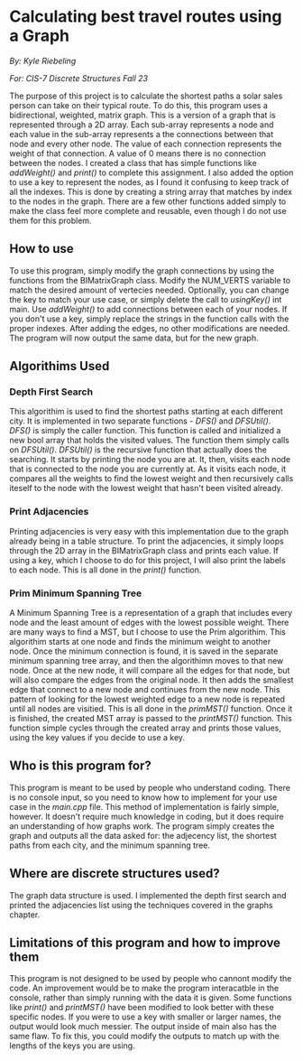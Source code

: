 # Calculating best travel routes using a Graph

*By: Kyle Riebeling*

*For: CIS-7 Discrete Structures Fall 23*

  The purpose of this project is to calculate the shortest paths a solar sales person can take on their typical route. To do this, this program uses a bidirectional, weighted, matrix graph. This is a version of a graph that is represented through a 2D array. Each sub-array represents a node and each value in the sub-array represents a the connections between that node and every other node. The value of each connection represents the weight of that connection. A value of 0 means there is no connection between the nodes. I created a class that has simple functions like *addWeight()* and *print()* to complete this assignment. I also added the option to use a key to represent the nodes, as I found it confusing to keep track of all the indexes. This is done by creating a string array that matches by index to the nodes in the graph. There are a few other functions added simply to make the class feel more complete and reusable, even though I do not use them for this problem.

## How to use

  To use this program, simply modify the graph connections by using the functions from the BIMatrixGraph class. Modify the NUM_VERTS variable to match the desired amount of vertecies needed. Optionally, you can change the key to match your use case, or simply delete the call to *usingKey()* int main. Use *addWeight()* to add connections between each of your nodes. If you don't use a key, simply replace the strings in the function calls with the proper indexes. After adding the edges, no other modifications are needed. The program will now output the same data, but for the new graph.

## Algorithims Used

### Depth First Search

  This algorithim is used to find the shortest paths starting at each different city. It is implemented in two separate functions - *DFS()* and *DFSUtil()*. *DFS()* is simply the caller function. This function is called and initialized a new bool array that holds the visited values. The function them simply calls on *DFSUtil()*. *DFSUtil()* is the recursive function that actually does the searching. It starts by printing the node you are at. It, then, visits each node that is connected to the node you are currently at. As it visits each node, it compares all the weights to find the lowest weight and then recursively calls iteself to the node with the lowest weight that hasn't been visited already.

### Print Adjacencies

  Printing adjacencies is very easy with this implementation due to the graph already being in a table structure. To print the adjacencies, it simply loops through the 2D array in the BIMatrixGraph class and prints each value. If using a key, which I choose to do for this project, I will also print the labels to each node. This is all done in the *print()* function.

### Prim Minimum Spanning Tree

  A Minimum Spanning Tree is a representation of a graph that includes every node and the least amount of edges with the lowest possible weight. There are many ways to find a MST, but I choose to use the Prim algorithim. This algorithim starts at one node and finds the minimum weight to another node. Once the minimum connection is found, it is saved in the separate minimum spanning tree array, and then the algorithimn moves to that new node. Once at the new node, it will compare all the edges for that node, but will also compare the edges from the original node. It then adds the smallest edge that connect to a new node and continues from the new node. This pattern of looking for the lowest weighted edge to a new node is repeated until all nodes are visitied. This is all done in the *primMST()* function. Once it is finished, the created MST array is passed to the *printMST()* function. This function simple cycles through the created array and prints those values, using the key values if you decide to use a key. 

## Who is this program for?

  This program is meant to be used by people who understand coding. There is no console input, so you need to know how to implement for your use case in the *main.cpp* file. This method of implementation is fairly simple, however. It doesn't require much knowledge in coding, but it does require an understanding of how graphs work. The program simply creates the graph and outputs all the data asked for: the adjecency list, the shortest paths from each city, and the minimum spanning tree.

## Where are discrete structures used?

  The graph data structure is used. I implemented the depth first search and printed the adjacencies list using the techniques covered in the graphs chapter.

## Limitations of this program and how to improve them

  This program is not designed to be used by people who cannont modify the code. An improvement would be to make the program interacatble in the console, rather than simply running with the data it is given. 
  Some functions like *print()* and *printMST()* have been modified to look better with these specific nodes. If you were to use a key with smaller or larger names, the output would look much messier. The output inside of main also has the same flaw. To fix this, you could modify the outputs to match up with the lengths of the keys you are using.
  
